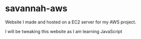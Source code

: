 # savannah-aws
Website I made and hosted on a EC2 server for my AWS project.

I will be tweaking this website as I am learning JavaScript

